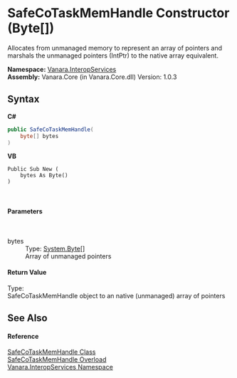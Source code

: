 # SafeCoTaskMemHandle Constructor (Byte[])
 

Allocates from unmanaged memory to represent an array of pointers and marshals the unmanaged pointers (IntPtr) to the native array equivalent.

**Namespace:**&nbsp;<a href="46913109-b3e0-3b59-6f7f-071f8aa90bf0">Vanara.InteropServices</a><br />**Assembly:**&nbsp;Vanara.Core (in Vanara.Core.dll) Version: 1.0.3

## Syntax

**C#**<br />
``` C#
public SafeCoTaskMemHandle(
	byte[] bytes
)
```

**VB**<br />
``` VB
Public Sub New ( 
	bytes As Byte()
)
```

<br />

#### Parameters
&nbsp;<dl><dt>bytes</dt><dd>Type: <a href="http://msdn2.microsoft.com/en-us/library/yyb1w04y" target="_blank">System.Byte</a>[]<br />Array of unmanaged pointers</dd></dl>

#### Return Value
Type: <br />SafeCoTaskMemHandle object to an native (unmanaged) array of pointers

## See Also


#### Reference
<a href="bbe30f67-7654-0850-8630-770714a104d3">SafeCoTaskMemHandle Class</a><br /><a href="6e0dcea9-3e70-53c6-7e8c-cdfcd82b0417">SafeCoTaskMemHandle Overload</a><br /><a href="46913109-b3e0-3b59-6f7f-071f8aa90bf0">Vanara.InteropServices Namespace</a><br />